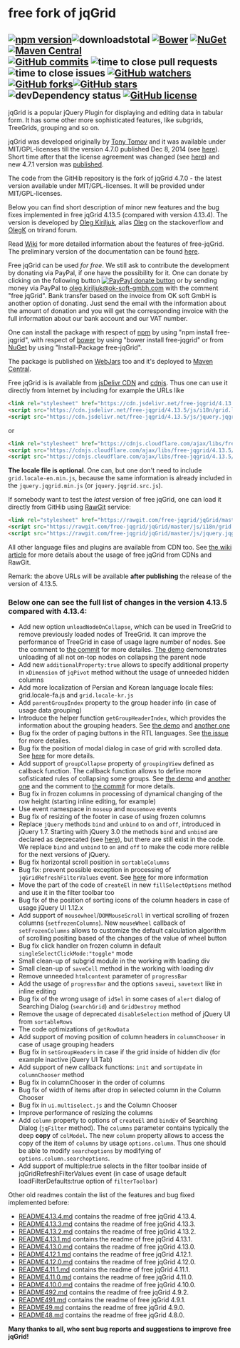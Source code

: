 # free fork of jqGrid
[![npm version](https://img.shields.io/npm/v/free-jqgrid.svg?style=flat)](https://www.npmjs.com/package/free-jqgrid)![downloadstotal](https://img.shields.io/npm/dt/free-jqgrid.svg?style=flat-square)&nbsp;[![Bower](https://img.shields.io/bower/v/free-jqgrid.svg?style=flat-square)](http://bower.io/search/?q=free-jqgrid)&nbsp;[![NuGet](https://img.shields.io/nuget/v/free-jqgrid.svg?style=flat-square)](https://www.nuget.org/packages/free-jqGrid/)&nbsp;[![Maven Central](https://img.shields.io/maven-central/v/org.webjars.npm/free-jqgrid.svg?style=flat-square)](http://search.maven.org/#search%7Cga%7C1%7Cfree-jqgrid)<br>[![GitHub commits](https://img.shields.io/github/commits-since/free-jqgrid/jqgrid/v4.7.0.svg)](https://github.com/free-jqgrid/jqGrid/compare/v4.7.0...master)&nbsp;![time to close pull requests](https://img.shields.io/badge/pull%20requests%20closed%20in-about%203%20hours-brightgreen.svg?style=flat-square)![time to close issues](https://img.shields.io/badge/issues%20closed%20in-1%20day-yellowgreen.svg?style=flat-square)&nbsp;[![GitHub watchers](https://img.shields.io/github/watchers/free-jqgrid/jqGrid.svg)](https://github.com/free-jqgrid/jqGrid/watchers)[![GitHub forks](https://img.shields.io/github/forks/free-jqgrid/jqGrid.svg)](https://github.com/free-jqgrid/jqGrid/network)[![GitHub stars](https://img.shields.io/github/stars/free-jqgrid/jqGrid.svg)](https://github.com/free-jqgrid/jqGrid/stargazers)&nbsp;![devDependency status](https://david-dm.org/free-jqgrid/jqgrid/dev-status.svg)&nbsp;[![GitHub license](https://img.shields.io/badge/license-MIT%20or%20GNU%20GPLv2-blue.svg)](https://github.com/free-jqgrid/jqGrid/blob/master/LICENSE.md)
---
jqGrid is a popular jQuery Plugin for displaying and editing data in tabular form. It has some other more sophisticated features, like subgrids, TreeGrids, grouping and so on.

jqGrid was developed originally by [Tony Tomov](https://github.com/tonytomov) and it was available under MIT/GPL-licenses till the version 4.7.0 published Dec 8, 2014 (see [here](https://github.com/tonytomov/jqGrid/tree/v4.7.0)). Short time after that the license agreement was changed (see <a href="https://github.com/tonytomov/jqGrid/commit/1b2cb55c93ee8b279f15a3faf5a2f82a98da3b4c">here</a>) and new 4.7.1 version was <a href="https://github.com/tonytomov/jqGrid/tree/v4.7.1">published</a>.

The code from the GitHib repository is the fork of jqGrid 4.7.0 - the latest version available under MIT/GPL-licenses. It will be provided under MIT/GPL-licenses.

Below you can find short description of minor new features and the bug fixes implemented in free jqGrid 4.13.5 (compared with version 4.13.4). The version is developed by [Oleg Kiriljuk](https://github.com/OlegKi), alias [Oleg](http://stackoverflow.com/users/315935/oleg) on the stackoverflow and [OlegK](http://www.trirand.com/blog/?page_id=393) on trirand forum.

Read [Wiki](https://github.com/free-jqgrid/jqGrid/wiki) for more detailed information about the features of free-jqGrid. The preliminary version of the documentation can be found [here](http://free-jqgrid.github.io/).

Free jqGrid can be used *for free*. We still ask to contribute the development by donating via PayPal, if one have the possibility for it. One can donate by clicking on the following button [![PayPayl donate button](https://www.paypalobjects.com/webstatic/en_US/btn/btn_donate_pp_142x27.png)](https://www.paypal.com/cgi-bin/webscr?cmd=_s-xclick&hosted_button_id=JGTCBLQM2BYHG "Donate once-off to free jqGrid project using PayPal") or by sending money via PayPal to oleg.kiriljuk@ok-soft-gmbh.com with the comment "free jqGrid". Bank transfer based on the invoice from OK soft GmbH is another option of donating. Just send the email with the information about the amount of donation and you will get the corresponding invoice with the full information about our bank account and our VAT number.

One can install the package with respect of [npm](https://www.npmjs.com/package/free-jqgrid) by using "npm install free-jqgrid", with respect of [bower](http://bower.io/search/?q=free-jqgrid) by using "bower install free-jqgrid" or from [NuGet](https://www.nuget.org/packages/free-jqGrid) by using "Install-Package free-jqGrid".

The package is published on [WebJars](http://www.webjars.org/) too and it's deployed to [Maven Central](http://search.maven.org/#search%7Cga%7C1%7Cfree-jqgrid).

Free jqGrid is is available from [jsDelivr CDN](http://www.jsdelivr.com/#!free-jqgrid) and [cdnjs](https://cdnjs.com/libraries/free-jqgrid). Thus one can use it directly from Internet by including for example the URLs like
```html
<link rel="stylesheet" href="https://cdn.jsdelivr.net/free-jqgrid/4.13.5/css/ui.jqgrid.min.css">
<script src="https://cdn.jsdelivr.net/free-jqgrid/4.13.5/js/i18n/grid.locale-de.min.js"></script>
<script src="https://cdn.jsdelivr.net/free-jqgrid/4.13.5/js/jquery.jqgrid.min.js"></script>
```
or
```html
<link rel="stylesheet" href="https://cdnjs.cloudflare.com/ajax/libs/free-jqgrid/4.13.5/css/ui.jqgrid.min.css">
<script src="https://cdnjs.cloudflare.com/ajax/libs/free-jqgrid/4.13.5/js/i18n/grid.locale-de.min.js"></script>
<script src="https://cdnjs.cloudflare.com/ajax/libs/free-jqgrid/4.13.5/js/jquery.jqgrid.min.js"></script>
```
**The locale file is optional**. One can, but one don't need to include `grid.locale-en.min.js`, because the same information is already included in the `jquery.jqgrid.min.js` (or `jquery.jqgrid.src.js`).

If somebody want to test the *latest* version of free jqGrid, one can load it directly from GitHib using [RawGit](http://rawgit.com/) service:
```html
<link rel="stylesheet" href="https://rawgit.com/free-jqgrid/jqGrid/master/css/ui.jqgrid.css">
<script src="https://rawgit.com/free-jqgrid/jqGrid/master/js/i18n/grid.locale-de.js"></script>
<script src="https://rawgit.com/free-jqgrid/jqGrid/master/js/jquery.jqgrid.src.js"></script>
```
All other language files and plugins are available from CDN too. See [the wiki article](https://github.com/free-jqgrid/jqGrid/wiki/Access-free-jqGrid-from-different-CDNs) for more details about the usage of free jqGrid from CDNs and RawGit.

Remark: the above URLs will be available **after publishing** the release of the version of 4.13.5.

### Below one can see the full list of changes in the version 4.13.5 compared with 4.13.4:

* Add new option `unloadNodeOnCollapse`, which can be used in TreeGrid to remove previously loaded nodes of TreeGrid. It can improve the performance of TreeGrid in case of usage lagre number of nodes. See the comment to [the commit](https://github.com/free-jqgrid/jqGrid/commit/bc6fea06154851fd7e5c73a82ba8bbf7910fd768) for more detailes. [The demo](http://www.ok-soft-gmbh.com/jqGrid/OK/LocalAdjacencyTreeLoadOnDemand.htm) demonstrates unloading of all not on-top nodes on collapsing the parent node
* Add new `additionalProperty:true` allows to specify additional property in `xDimension` of `jqPivot` method without the usage of unneeded hidden columns
* Add more localization of Persian and Korean language locale files: grid.locale-fa.js and `grid.locale-kr.js`
* Add `parentGroupIndex` property to the group header info (in case of usage data grouping)
* Introduce the helper function `getGroupHeaderIndex`, which provides the information about the grouping headers. See [the demo](http://www.ok-soft-gmbh.com/jqGrid/OK/grouping2-groupCollapseAsFunction.htm) and [another one](http://www.ok-soft-gmbh.com/jqGrid/OK/grouping2-groupCollapseAsFunction1.htm)
* Bug fix the order of paging buttons in the RTL languages. See [the issue](https://github.com/free-jqgrid/jqGrid/issues/275) for more detailes.
* Bug fix the position of modal dialog in case of grid with scrolled data. See [here](http://stackoverflow.com/q/40316269/315935) for more details.
* Add support of `groupCollapse` property of `groupingView` defined as callback function. The callback function allows to define more sofisticated rules of collapsing some groups. See [the demo](http://www.ok-soft-gmbh.com/jqGrid/OK/grouping2-groupCollapseAsFunction.htm) and [another one](http://www.ok-soft-gmbh.com/jqGrid/OK/grouping2-groupCollapseAsFunction1.htm) and the comment to [the commit](https://github.com/free-jqgrid/jqGrid/commit/df91c0dbc5728a30578f19ce37dfbd8eda52230d) for more details.
* Bug fix in frozen columns in processing of dynamical changing of the row height (starting inline editing, for example)
* Use event namespace in `moseup` and `mousemove` events
* Bug fix of resizing of the footer in case of using frozen columns
* Replace `jQuery` methods `bind` and `unbind` to `on` and `off`, introduced in jQuery 1.7. Starting with jQuery 3.0 the methods `bind` and `unbind` are declared as deprecated (see [here](http://api.jquery.com/category/deprecated/deprecated-3.0/)), but there are still exist in the code. We replace `bind` and `unbind` to `on` and `off` to make the code more relible for the next versions of jQuery.
* Bug fix horizontal scroll position in `sortableColumns`
* Bug fix: prevent possible exception in processing of `jqGridRefreshFilterValues` event. See [here](http://stackoverflow.com/q/39867662/315935) for more information
* Move the part of the code of `createEl` in new `fillSelectOptions` method and use it in the filter toolbar too
* Bug fix of the position of sorting icons of the column headers in case of usage jQuery UI 1.12.x
* Add support of `mousewheel`/`DOMMouseScroll` in vertical scrolling of frozen columns (`setfrozenColumns`). New `mouseWheel` callback of `setFrozenColumns` allows to customize the default calculation algorithm of scrolling positing based of the changes of the value of wheel button
* Bug fix click handler on frozen column in default `singleSelectClickMode:"toggle"` mode
* Small clean-up of subgrid module in the working with loading div
* Small clean-up of `saveCell` method in the working with loading div
* Remove unneeded `htmlcontent` parameter of `progressBar`
* Add the usage of `progressBar` and the options `saveui`, `savetext` like in inline editing
* Bug fix of the wrong usage of `idSel` in some cases of `alert` dialog of Searching Dialog (`searchGrid`) and `GridDestroy` method
* Remove the usage of deprecated `disableSelection` method of jQuery UI from `sortableRows`
* The code optimizations of `getRowData`
* Add support of moving position of column headers in `columnChooser` in case of usage grouping headers
* Bug fix in `setGroupHeaders` in case if the grid inside of hidden div (for example inactive jQuery UI Tab)
* Add support of new callback functions: `init` and `sortUpdate` in `columnChooser` method
* Bug fix in columnChooser in the order of columns
* Bug fix of width of items after drop in selected column in the Column Chooser
* Bug fix in `ui.multiselect.js` and the Column Chooser
* Improve performance of resizing the columns
* Add `column` property to options of `createEl` and `bindEv` of Searching Dialog (`jqFilter` method). The `columns` parameter contains typically the deep **copy** of `colModel`. The new `column` property allows to access the copy of the item of `columns` by usage `options.column`. Thus one should be able to modify `searchoptions` by modifying of  `options.column.searchoptions`.
* Add support of multiple:true selects in the filter toolbar inside of jqGridRefreshFilterValues event (in case of usage default loadFilterDefaults:true option of `filterToolbar`)

Other old readmes contain the list of the features and bug fixed implemented before:

* [README4.13.4.md](https://github.com/free-jqgrid/jqGrid/blob/master/README4.13.4.md) contains the readme of free jqGrid 4.13.4.
* [README4.13.3.md](https://github.com/free-jqgrid/jqGrid/blob/master/README4.13.3.md) contains the readme of free jqGrid 4.13.3.
* [README4.13.2.md](https://github.com/free-jqgrid/jqGrid/blob/master/README4.13.2.md) contains the readme of free jqGrid 4.13.2.
* [README4.13.1.md](https://github.com/free-jqgrid/jqGrid/blob/master/README4.13.1.md) contains the readme of free jqGrid 4.13.1.
* [README4.13.0.md](https://github.com/free-jqgrid/jqGrid/blob/master/README4.13.0.md) contains the readme of free jqGrid 4.13.0.
* [README4.12.1.md](https://github.com/free-jqgrid/jqGrid/blob/master/README4.12.1.md) contains the readme of free jqGrid 4.12.1.
* [README4.12.0.md](https://github.com/free-jqgrid/jqGrid/blob/master/README4.12.0.md) contains the readme of free jqGrid 4.12.0.
* [README4.11.1.md](https://github.com/free-jqgrid/jqGrid/blob/master/README4.11.1.md) contains the readme of free jqGrid 4.11.1.
* [README4.11.0.md](https://github.com/free-jqgrid/jqGrid/blob/master/README4.11.0.md) contains the readme of free jqGrid 4.11.0.
* [README4.10.0.md](https://github.com/free-jqgrid/jqGrid/blob/master/README4.10.0.md) contains the readme of free jqGrid 4.10.0.
* [README492.md](https://github.com/free-jqgrid/jqGrid/blob/master/README492.md) contains the readme of free jqGrid 4.9.2.
* [README491.md](https://github.com/free-jqgrid/jqGrid/blob/master/README491.md) contains the readme of free jqGrid 4.9.1.
* [README49.md](https://github.com/free-jqgrid/jqGrid/blob/master/README49.md) contains the readme of free jqGrid 4.9.0.
* [README48.md](https://github.com/free-jqgrid/jqGrid/blob/master/README48.md) contains the readme of free jqGrid 4.8.0.

**Many thanks to all, who sent bug reports and suggestions to improve free jqGrid!**

